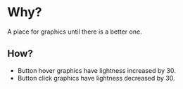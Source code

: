 Why?
====

A place for graphics until there is a better one.

How?
----

- Button hover graphics have lightness increased by 30.
- Button click graphics have lightness decreased by 30.
